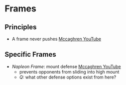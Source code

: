 # Frames

## Principles
  - A frame never pushes [Mccaghren YouTube](https://www.youtube.com/watch?v=p08yADojkpY)

## Specific Frames
  - *Napleon Frame*: mount defense [Mccaghren YouTube](https://www.youtube.com/watch?v=p08yADojkpY)
    - prevents opponents from sliding into high mount
    - *Q:* what other defense options exist from here?

